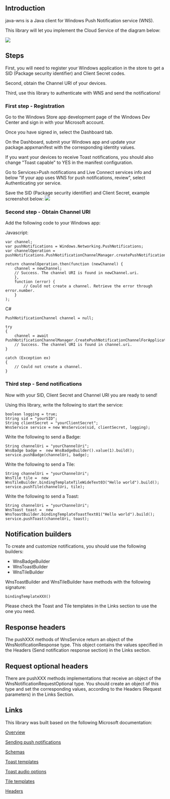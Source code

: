 ## Introduction

java-wns is a Java client for Windows Push Notification service (WNS).

This library will let you implement the Cloud Service of the diagram below:

<img src="http://i.msdn.microsoft.com/dynimg/IC554245.png"/>


## Steps
First, you will need to register your Windows application in the store to get a SID (Package security identifier) and Client Secret codes.

Second, obtain the Channel URI of your devices.

Third, use this library to authenticate with WNS and send the notifications!


### First step - Registration
Go to the Windows Store app development page of the Windows Dev Center and sign in with your Microsoft account.

Once you have signed in, select the Dashboard tab.

On the Dashboard, submit your Windows app and update your package.appxmanifest with the corresponding identity values.

If you want your devices to receive Toast notifications, you should also change "Toast capable" to YES in the manifest configuration.

Go to Services>Push notifications and Live Connect services info and below "If your app uses WNS for push notifications, review", select Authenticating yor service.

Save the SID (Package security identifier) and Client Secret, example screenshot below:
<img src="http://i.msdn.microsoft.com/dynimg/IC582761.png"/>


### Second step - Obtain Channel URI

Add the following code to your Windows app:

Javascript:
```
var channel;
var pushNotifications = Windows.Networking.PushNotifications;
var channelOperation = pushNotifications.PushNotificationChannelManager.createPushNotificationChannelForApplicationAsync();

return channelOperation.then(function (newChannel) {
    channel = newChannel;
    // Success. The channel URI is found in newChannel.uri.
    },
    function (error) {
        // Could not create a channel. Retrieve the error through error.number.
    }
);
```

C#
```
PushNotificationChannel channel = null;

try
{
    channel = await PushNotificationChannelManager.CreatePushNotificationChannelForApplicationAsync();
    // Success. The channel URI is found in channel.uri.
}

catch (Exception ex)
{ 
    // Could not create a channel. 
}
```


### Third step - Send notifications
Now with your SID, Client Secret and Channel URI you are ready to send!

Using this library, write the following to start the service:

```
boolean logging = true;
String sid = "yourSID";
String clientSecret = "yourClientSecret";
WnsService service = new WnsService(sid, clientSecret, logging);
```

Write the following to send a Badge:
```
String channelUri = "yourChannelUri";
WnsBadge badge =  new WnsBadgeBuilder().value(1).build();
service.pushBadge(channelUri, badge);
```

Write the following to send a Tile:
```
String channelUri = "yourChannelUri";
WnsTile tile =  new WnsTileBuilder.bindingTemplateTileWideText03("Hello world").build();
service.pushTile(channelUri, tile);
```

Write the following to send a Toast:
```
String channelUri = "yourChannelUri";
WnsToast toast =  new WnsToastBuilder.bindingTemplateToastText01("Hello world").build();
service.pushToast(channelUri, toast);
```


## Notification builders
To create and customize notifications, you should use the following builders:

* WnsBadgeBuilder
* WnsToastBuilder
* WnsTileBuilder

WnsToastBuilder and WnsTileBuilder have methods with the following signature:
```
bindingTemplateXXX()
```
Please check the Toast and Tile templates in the Links section to use the one you need.


## Response headers
The pushXXX methods of WnsService return an object of the WnsNotificationResponse type. 
This object contains the values specified in the Headers (Send notification response section) in the Links section.


## Request optional headers
There are pushXXX methods implementations that receive an object of the WnsNotificationRequestOptional type.
You should create an object of this type and set the corresponding values, according to the Headers (Request parameters) in the Links Section.


## Links
This library was built based on the following Microsoft documentation:

<a href="http://msdn.microsoft.com/en-us/library/windows/apps/hh913756.aspx">Overview</a>

<a href="http://msdn.microsoft.com/en-us/library/windows/apps/hh465460.aspx">Sending push notifications</a>

<a href="http://msdn.microsoft.com/en-us/library/windows/apps/br212853.aspx">Schemas</a>

<a href="http://msdn.microsoft.com/en-us/library/windows/apps/hh761494.aspx">Toast templates</a>

<a href="http://msdn.microsoft.com/en-us/library/windows/apps/hh761492.aspx">Toast audio options</a>

<a href="http://msdn.microsoft.com/en-us/library/windows/apps/hh761491.aspx">Tile templates</a>

<a href="http://msdn.microsoft.com/en-us/library/windows/apps/hh465435.aspx">Headers</a>
